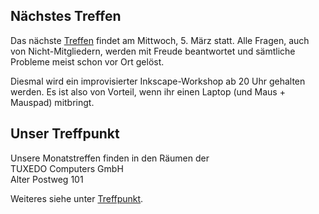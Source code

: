 ## Nächstes Treffen
Das nächste [Treffen](/Treffen/Termine/03_2025/) findet am Mittwoch, 5. März statt.
Alle Fragen, auch von Nicht-Mitgliedern, werden mit Freude beantwortet
und sämtliche Probleme meist schon vor Ort gelöst.

Diesmal wird ein improvisierter Inkscape-Workshop ab 20 Uhr gehalten werden. Es ist also von Vorteil, wenn ihr einen Laptop (und Maus + Mauspad) mitbringt.


## Unser Treffpunkt

Unsere Monatstreffen finden in den Räumen der  
TUXEDO Computers GmbH  
Alter Postweg 101  

Weiteres siehe unter [Treffpunkt](/Treffen/Treffpunkt/).

